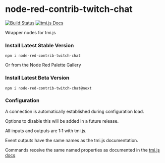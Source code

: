 # node-red-contrib-twitch-chat

[![Build Status](https://travis-ci.org/emiliobool/node-red-contrib-twitch-chat.svg?branch=master)](https://travis-ci.org/emiliobool/node-red-contrib-twitch-chat)
[![tmi.js Docs](https://img.shields.io/badge/tmi.js-1.4.2-brightgreen.svg)](https://docs.tmijs.org/v1.4.2/)

Wrapper nodes for tmi.js

### Install Latest Stable Version

```
npm i node-red-contrib-twitch-chat
```

Or from the Node Red Palette Gallery

### Install Latest Beta Version

```
npm i node-red-contrib-twitch-chat@next
```

### Configuration

A connection is automatically established during configuration load.

Options to disable this will be added in a future release.

All inputs and outputs are 1:1 with tmi.js.

Event outputs have the same names as the tmi.js documentation.

Commands receive the same named properties as documented in the [tmi.js docs](https://docs.tmijs.org/)

```

```
